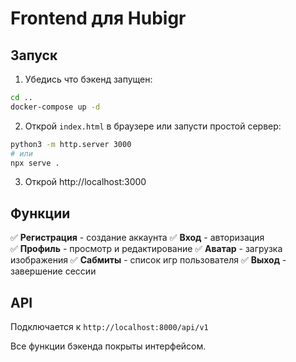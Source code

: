 # Frontend для Hubigr

## Запуск

1. Убедись что бэкенд запущен:
```bash
cd ..
docker-compose up -d
```

2. Открой `index.html` в браузере или запусти простой сервер:
```bash
python3 -m http.server 3000
# или
npx serve .
```

3. Открой http://localhost:3000

## Функции

✅ **Регистрация** - создание аккаунта
✅ **Вход** - авторизация  
✅ **Профиль** - просмотр и редактирование
✅ **Аватар** - загрузка изображения
✅ **Сабмиты** - список игр пользователя
✅ **Выход** - завершение сессии

## API

Подключается к `http://localhost:8000/api/v1`

Все функции бэкенда покрыты интерфейсом.